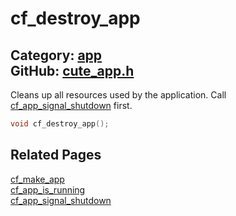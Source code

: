 [](../header.md ':include')

# cf_destroy_app

Category: [app](/api_reference?id=app)  
GitHub: [cute_app.h](https://github.com/RandyGaul/cute_framework/blob/master/include/cute_app.h)  
---

Cleans up all resources used by the application. Call [cf_app_signal_shutdown](/app/cf_app_signal_shutdown.md) first.

```cpp
void cf_destroy_app();
```

## Related Pages

[cf_make_app](/app/cf_make_app.md)  
[cf_app_is_running](/app/cf_app_is_running.md)  
[cf_app_signal_shutdown](/app/cf_app_signal_shutdown.md)  
